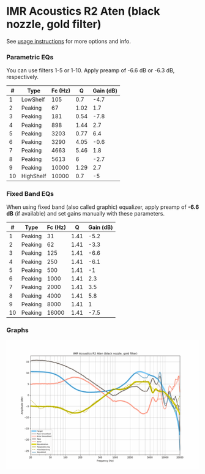 # IMR Acoustics R2 Aten (black nozzle, gold filter)
See [usage instructions](https://github.com/jaakkopasanen/AutoEq#usage) for more options and info.

### Parametric EQs
You can use filters 1-5 or 1-10. Apply preamp of -6.6 dB or -6.3 dB, respectively.

|   # | Type      |   Fc (Hz) |    Q |   Gain (dB) |
|-----|-----------|-----------|------|-------------|
|   1 | LowShelf  |       105 | 0.7  |        -4.7 |
|   2 | Peaking   |        67 | 1.02 |         1.7 |
|   3 | Peaking   |       181 | 0.54 |        -7.8 |
|   4 | Peaking   |       898 | 1.44 |         2.7 |
|   5 | Peaking   |      3203 | 0.77 |         6.4 |
|   6 | Peaking   |      3290 | 4.05 |        -0.6 |
|   7 | Peaking   |      4663 | 5.46 |         1.8 |
|   8 | Peaking   |      5613 | 6    |        -2.7 |
|   9 | Peaking   |     10000 | 1.29 |         2.7 |
|  10 | HighShelf |     10000 | 0.7  |        -5   |

### Fixed Band EQs
When using fixed band (also called graphic) equalizer, apply preamp of **-6.6 dB** (if available) and set gains manually with these parameters.

|   # | Type    |   Fc (Hz) |    Q |   Gain (dB) |
|-----|---------|-----------|------|-------------|
|   1 | Peaking |        31 | 1.41 |        -5.2 |
|   2 | Peaking |        62 | 1.41 |        -3.3 |
|   3 | Peaking |       125 | 1.41 |        -6.6 |
|   4 | Peaking |       250 | 1.41 |        -6.1 |
|   5 | Peaking |       500 | 1.41 |        -1   |
|   6 | Peaking |      1000 | 1.41 |         2.3 |
|   7 | Peaking |      2000 | 1.41 |         3.5 |
|   8 | Peaking |      4000 | 1.41 |         5.8 |
|   9 | Peaking |      8000 | 1.41 |         1   |
|  10 | Peaking |     16000 | 1.41 |        -7.5 |

### Graphs
![](./IMR%20Acoustics%20R2%20Aten%20(black%20nozzle,%20gold%20filter).png)
